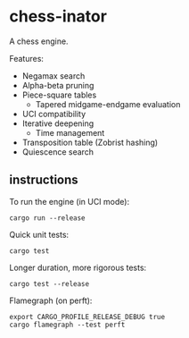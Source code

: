 # chess-inator

A chess engine.

Features:
- Negamax search
- Alpha-beta pruning
- Piece-square tables
    - Tapered midgame-endgame evaluation
- UCI compatibility
- Iterative deepening
    - Time management
- Transposition table (Zobrist hashing)
- Quiescence search

## instructions

To run the engine (in UCI mode):

    cargo run --release

Quick unit tests:

    cargo test

Longer duration, more rigorous tests:

    cargo test --release

Flamegraph (on perft):

    export CARGO_PROFILE_RELEASE_DEBUG true
    cargo flamegraph --test perft
